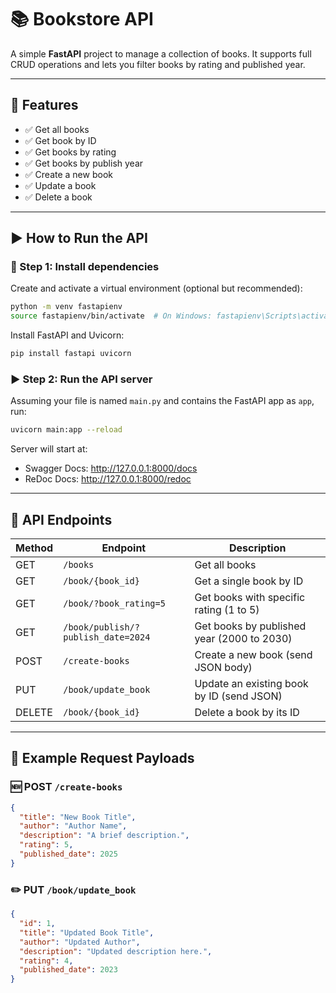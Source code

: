 # 📚 Bookstore API

A simple **FastAPI** project to manage a collection of books. It supports full CRUD operations and lets you filter books by rating and published year.

---

## 🚀 Features

- ✅ Get all books  
- ✅ Get book by ID  
- ✅ Get books by rating  
- ✅ Get books by publish year  
- ✅ Create a new book  
- ✅ Update a book  
- ✅ Delete a book  

---

## ▶️ How to Run the API

### 🔧 Step 1: Install dependencies

Create and activate a virtual environment (optional but recommended):

```bash
python -m venv fastapienv
source fastapienv/bin/activate  # On Windows: fastapienv\Scripts\activate
```

Install FastAPI and Uvicorn:

```bash
pip install fastapi uvicorn
```

### ▶️ Step 2: Run the API server

Assuming your file is named `main.py` and contains the FastAPI app as `app`, run:

```bash
uvicorn main:app --reload
```

Server will start at:

- Swagger Docs: http://127.0.0.1:8000/docs  
- ReDoc Docs: http://127.0.0.1:8000/redoc  

---

## 📌 API Endpoints

| Method | Endpoint                                 | Description                                  |
|--------|------------------------------------------|----------------------------------------------|
| GET    | `/books`                                 | Get all books                                |
| GET    | `/book/{book_id}`                        | Get a single book by ID                      |
| GET    | `/book/?book_rating=5`                   | Get books with specific rating (1 to 5)      |
| GET    | `/book/publish/?publish_date=2024`       | Get books by published year (2000 to 2030)   |
| POST   | `/create-books`                          | Create a new book (send JSON body)           |
| PUT    | `/book/update_book`                      | Update an existing book by ID (send JSON)    |
| DELETE | `/book/{book_id}`                        | Delete a book by its ID                      |

---

## 📘 Example Request Payloads

### 🆕 POST `/create-books`

```json
{
  "title": "New Book Title",
  "author": "Author Name",
  "description": "A brief description.",
  "rating": 5,
  "published_date": 2025
}
```

### ✏️ PUT `/book/update_book`

```json
{
  "id": 1,
  "title": "Updated Book Title",
  "author": "Updated Author",
  "description": "Updated description here.",
  "rating": 4,
  "published_date": 2023
}
```

